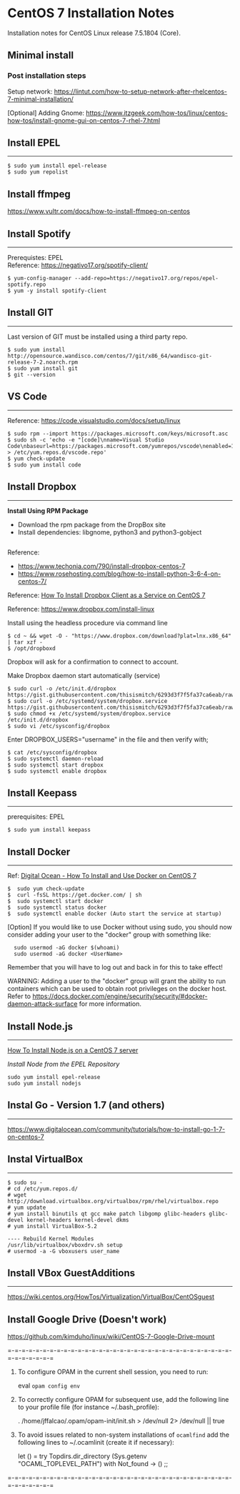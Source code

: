 # CentOS 7 Installation Notes

Installation notes for CentOS Linux release 7.5.1804 (Core). 

## Minimal install

### Post installation steps

Setup network: https://lintut.com/how-to-setup-network-after-rhelcentos-7-minimal-installation/

[Optional] Adding Gnome: https://www.itzgeek.com/how-tos/linux/centos-how-tos/install-gnome-gui-on-centos-7-rhel-7.html


## Install EPEL
-------

```
$ sudo yum install epel-release
$ sudo yum repolist
```

## Install ffmpeg

https://www.vultr.com/docs/how-to-install-ffmpeg-on-centos

## Install Spotify
------------------

Prerequistes: EPEL  
Reference: https://negativo17.org/spotify-client/

```
$ yum-config-manager --add-repo=https://negativo17.org/repos/epel-spotify.repo
$ yum -y install spotify-client
```

## Install GIT
--------------

Last version of GIT must be installed using a third party repo.

```
$ sudo yum install  http://opensource.wandisco.com/centos/7/git/x86_64/wandisco-git-release-7-2.noarch.rpm
$ sudo yum install git
$ git --version
```

## VS Code
----------

Reference: https://code.visualstudio.com/docs/setup/linux

```
$ sudo rpm --import https://packages.microsoft.com/keys/microsoft.asc
$ sudo sh -c 'echo -e "[code]\nname=Visual Studio Code\nbaseurl=https://packages.microsoft.com/yumrepos/vscode\nenabled=1\ngpgcheck=1\ngpgkey=https://packages.microsoft.com/keys/microsoft.asc" > /etc/yum.repos.d/vscode.repo'
$ yum check-update
$ sudo yum install code
```

## Install Dropbox
------------------
**Install Using RPM Package**

- Download the rpm package from the DropBox site
- Install dependencies: libgnome, python3 and python3-gobject

```

```

Reference: 
- https://www.techonia.com/790/install-dropbox-centos-7
- https://www.rosehosting.com/blog/how-to-install-python-3-6-4-on-centos-7/



Reference: [How To Install Dropbox Client as a Service on CentOS 7](https://www.digitalocean.com/community/tutorials/how-to-install-dropbox-client-as-a-service-on-centos-7)

Reference: https://www.dropbox.com/install-linux

Install using the headless procedure via command line

```
$ cd ~ && wget -O - "https://www.dropbox.com/download?plat=lnx.x86_64" | tar xzf -
$ /opt/dropboxd
```
Dropbox will ask for a confirmation to connect to account.

Make Dropbox daemon start automatically (service) 

```
$ sudo curl -o /etc/init.d/dropbox https://gist.githubusercontent.com/thisismitch/6293d3f7f5fa37ca6eab/raw/2b326bf77368cbe5d01af21c623cd4dd75528c3d/dropbox
$ sudo curl -o /etc/systemd/system/dropbox.service https://gist.githubusercontent.com/thisismitch/6293d3f7f5fa37ca6eab/raw/99947e2ef986492fecbe1b7bfbaa303fefc42a62/dropbox.service
$ sudo chmod +x /etc/systemd/system/dropbox.service /etc/init.d/dropbox
$ sudo vi /etc/sysconfig/dropbox
```

Enter DROPBOX_USERS="username" in the file and then verify with;

```
$ cat /etc/sysconfig/dropbox
$ sudo systemctl daemon-reload
$ sudo systemctl start dropbox
$ sudo systemctl enable dropbox
```
## Install Keepass
------------------

prerequisites: EPEL

```
$ sudo yum install keepass
```

## Install Docker
-----------------

Ref: [Digital Ocean - How To Install and Use Docker on CentOS 7](https://www.digitalocean.com/community/tutorials/how-to-install-and-use-docker-on-centos-7)

```
$  sudo yum check-update
$  curl -fsSL https://get.docker.com/ | sh
$  sudo systemctl start docker
$  sudo systemctl status docker
$  sudo systemctl enable docker (Auto start the service at startup)
```
[Option]
If you would like to use Docker without using sudo, you should now consider
adding your user to the "docker" group with something like:

```
  sudo usermod -aG docker $(whoami)
  sudo usermod -aG docker <UserName>
```
Remember that you will have to log out and back in for this to take effect!

WARNING: Adding a user to the "docker" group will grant the ability to run
         containers which can be used to obtain root privileges on the
         docker host.
         Refer to https://docs.docker.com/engine/security/security/#docker-daemon-attack-surface
         for more information.

## Install Node.js
------------------

 [How To Install Node.js on a CentOS 7 server](https://www.digitalocean.com/community/tutorials/how-to-install-node-js-on-a-centos-7-server)

*Install Node from the EPEL Repository*
```
sudo yum install epel-release
sudo yum install nodejs
```

## Instal Go - Version 1.7 (and others)
---------------------------------------
https://www.digitalocean.com/community/tutorials/how-to-install-go-1-7-on-centos-7

## Instal VirtualBox
---------------------------------------
```
$ sudo su -
# cd /etc/yum.repos.d/
# wget http://download.virtualbox.org/virtualbox/rpm/rhel/virtualbox.repo
# yum update
# yum install binutils qt gcc make patch libgomp glibc-headers glibc-devel kernel-headers kernel-devel dkms
# yum install VirtualBox-5.2

---- Rebuild Kernel Modules
/usr/lib/virtualbox/vboxdrv.sh setup
# usermod -a -G vboxusers user_name
```

## Install VBox GuestAdditions
------------------------------
https://wiki.centos.org/HowTos/Virtualization/VirtualBox/CentOSguest


Install Google Drive (Doesn't work)
--------------------
https://github.com/kimduho/linux/wiki/CentOS-7-Google-Drive-mount

=-=-=-=-=-=-=-=-=-=-=-=-=-=-=-=-=-=-=-=-=-=-=-=-=-=-=-=-=-=-=-=-=-=-=-=-=-=-=

1. To configure OPAM in the current shell session, you need to run:

      eval `opam config env`

2. To correctly configure OPAM for subsequent use, add the following
   line to your profile file (for instance ~/.bash_profile):

      . /home/jffalcao/.opam/opam-init/init.sh > /dev/null 2> /dev/null || true

3. To avoid issues related to non-system installations of `ocamlfind`
   add the following lines to ~/.ocamlinit (create it if necessary):

      let () =
        try Topdirs.dir_directory (Sys.getenv "OCAML_TOPLEVEL_PATH")
        with Not_found -> ()
      ;;

=-=-=-=-=-=-=-=-=-=-=-=-=-=-=-=-=-=-=-=-=-=-=-=-=-=-=-=-=-=-=-=-=-=-=-=-=-=-=
